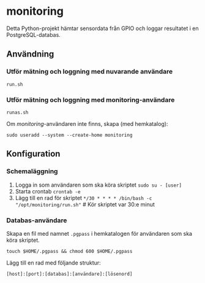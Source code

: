 # monitoring

Detta Python-projekt hämtar sensordata från GPIO och loggar resultatet i en PostgreSQL-databas.

## Användning

### Utför mätning och loggning med nuvarande användare

`run.sh`

### Utför mätning och loggning med monitoring-användare

`runas.sh`

Om *monitoring*-användaren inte finns, skapa (med hemkatalog):

`sudo useradd --system --create-home monitoring`

## Konfiguration

### Schemaläggning

1. Logga in som användaren som ska köra skriptet
  `sudo su - [user]`
2. Starta crontab `crontab -e`
3. Lägg till en rad för skriptet
    `*/30 * * * * /bin/bash -c "/opt/monitoring/run.sh"` # Kör skriptet var 30:e minut

### Databas-användare

Skapa en fil med namnet `.pgpass` i hemkatalogen för användaren som ska köra skriptet.

`touch $HOME/.pgpass && chmod 600 $HOME/.pgpass`

Lägg till en rad med följande struktur:

`[host]:[port]:[databas]:[användare]:[lösenord]`
